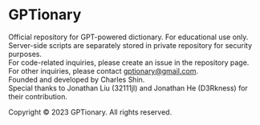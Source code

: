 # GPTionary
Official repository for GPT-powered dictionary. For educational use only.   
Server-side scripts are separately stored in private repository for security purposes.  
For code-related inquiries, please create an issue in the repository page.  
For other inquiries, please contact gptionary@gmail.com.  
Founded and developed by Charles Shin.  
Special thanks to Jonathan Liu (32111jl) and Jonathan He (D3Rkness) for their contribution.
  
Copyright © 2023 GPTionary. All rights reserved.
